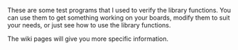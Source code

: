 These are some test programs that I used to verify the library functions.
You can use them to get something working on your boards, modify them
to suit your needs, or just see how to use the library functions.

The wiki pages will give you more specific information.
 
